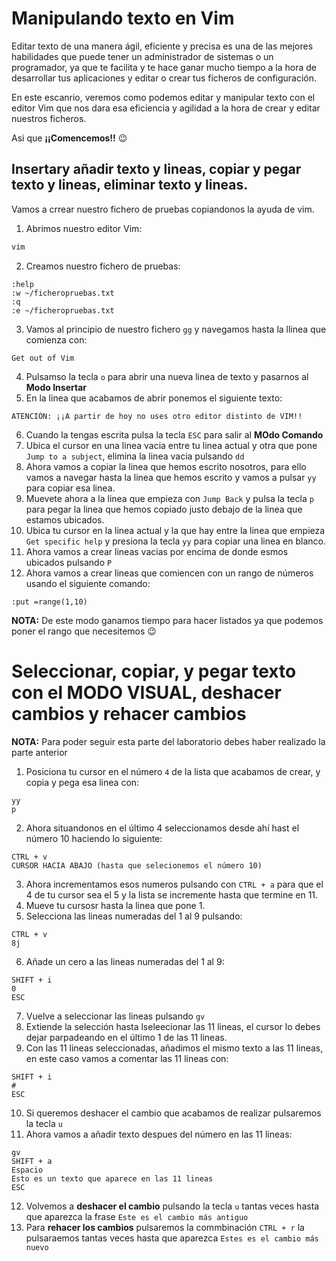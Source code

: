 # Manipulando texto en Vim

Editar texto de una manera ágil, eficiente y precisa es una de las mejores habilidades que puede tener un administrador de sistemas o un programador, ya que te facilita y te hace ganar mucho tiempo a la hora de desarrollar tus aplicaciones y editar o crear tus ficheros de configuración.

En este escanrio, veremos como podemos editar y manipular texto con el editor Vim que nos dara esa eficiencia y agilidad a la hora de crear y editar nuestros ficheros.

Asi que **¡¡Comencemos!!** :wink:


## Insertary añadir texto y lineas, copiar y pegar texto y lineas, eliminar texto y lineas.

Vamos a crrear nuestro fichero de pruebas copiandonos la ayuda de vim.

1. Abrimos nuestro editor Vim:
```bash
vim
```
2. Creamos nuestro fichero de pruebas:
```vim
:help
:w ~/ficheropruebas.txt
:q
:e ~/ficheropruebas.txt
```
3. Vamos al principio de nuestro fichero ```gg``` y navegamos hasta la llinea que comienza con:
```
Get out of Vim
```
4. Pulsamso la tecla ```o``` para abrir una nueva linea de texto y pasarnos al **Modo Insertar**
5. En la linea que acabamos de abrir ponemos el siguiente texto:
```
ATENCIÓN: ¡¡A partir de hoy no uses otro editor distinto de VIM!! 
```
6. Cuando la tengas escrita pulsa la tecla ```ESC``` para salir al **MOdo Comando**
7. Ubica el cursor en una linea vacia entre tu linea actual y otra que pone ```Jump to a subject```, elimina la linea vacia pulsando ```dd```
8. Ahora vamos a copiar la linea que hemos escrito nosotros, para ello vamos a navegar hasta la linea que hemos escrito y vamos a pulsar ```yy``` para copiar esa linea.
9. Muevete ahora a la linea que empieza con ```Jump Back``` y pulsa la tecla ```p``` para pegar la linea que hemos copiado justo debajo de la linea que estamos ubicados.
10. Ubica tu cursor en la linea actual y la que hay entre la linea que empieza ```Get specific help``` y presiona la tecla ```yy``` para copiar una linea en blanco.
11. Ahora vamos a crear lineas vacias por encima de donde esmos ubicados pulsando ``P``
12. Ahora vamos a crear lineas que comiencen con un rango de números usando el siguiente comando:
```vim
:put =range(1,10)
```
**NOTA:** De este modo ganamos tiempo para hacer listados ya que podemos poner el rango que necesitemos :wink:

# Seleccionar, copiar, y pegar texto con el MODO VISUAL, deshacer cambios y rehacer cambios

**NOTA:** Para poder seguir esta parte del laboratorio debes haber realizado la parte anterior

1. Posiciona tu cursor en el número ```4``` de la lista que acabamos de crear, y copia y pega esa linea con:
```vim
yy
p
```
2. Ahora situandonos en el último 4 seleccionamos desde ahí hast el número 10 haciendo lo siguiente:
```vim
CTRL + v
CURSOR HACIA ABAJO (hasta que selecionemos el número 10)
```
3. Ahora incrementamos esos numeros pulsando con ```CTRL + a``` para que el 4 de tu cursor sea el 5 y la lista se incremente hasta que termine en 11.
4. Mueve tu cursosr hasta la linea que pone 1.
5. Selecciona las lineas numeradas del 1 al 9 pulsando:
```vim
CTRL + v
8j
```
6. Añade un cero a las lineas numeradas del 1 al 9:
```vim
SHIFT + i
0
ESC
```
7. Vuelve a seleccionar las lineas pulsando ```gv```
8. Extiende la selección hasta lseleecionar las 11 lineas, el cursor lo debes dejar parpadeando en el último 1 de las 11 lineas.
9. Con las 11 lineas seleccionadas, añadimos el mismo texto a las 11 lineas, en este caso vamos a comentar las 11 lineas con:
```vim
SHIFT + i
#
ESC
```
10. Si queremos deshacer el cambio que acabamos de realizar pulsaremos la tecla ```u```
11. Ahora vamos a añadir texto despues del número en las 11 lineas:
```vim
gv
SHIFT + a
Espacio
Esto es un texto que aparece en las 11 lineas
ESC
```
12. Volvemos a **deshacer el cambio** pulsando la tecla ```u``` tantas veces hasta que aparezca la frase ```Este es el cambio más antiguo```
13. Para **rehacer los cambios** pulsaremos la commbinación ```CTRL + r``` la pulsaraemos tantas veces hasta que aparezca ```Estes es el cambio más nuevo```
